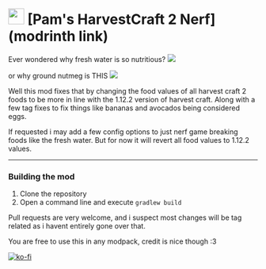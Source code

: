 <img src="https://i.imgur.com/yxiHy6G.png" width="32" /> [Pam's HarvestCraft 2 Nerf](modrinth link)
===========

Ever wondered why fresh water is so nutritious?
![](https://i.imgur.com/bILgUHT.png)

or why ground nutmeg is THIS
![](https://i.imgur.com/Lx6Lu0p.png)

Well this mod fixes that by changing the food values of all harvest craft 2 foods to be more in line with the 1.12.2 version of harvest craft. Along with a few tag fixes to fix things like bananas and avocados being considered eggs.

If requested i may add a few config options to just nerf game breaking foods like the fresh water. But for now it will revert all food values to 1.12.2 values.

---

### Building the mod
1. Clone the repository
2. Open a command line and execute ```gradlew build```

Pull requests are very welcome, and i suspect most changes will be tag related as i havent entirely gone over that.


You are free to use this in any modpack, credit is nice though :3

[![ko-fi](https://ko-fi.com/img/githubbutton_sm.svg)](https://ko-fi.com/N4N6145I0V)